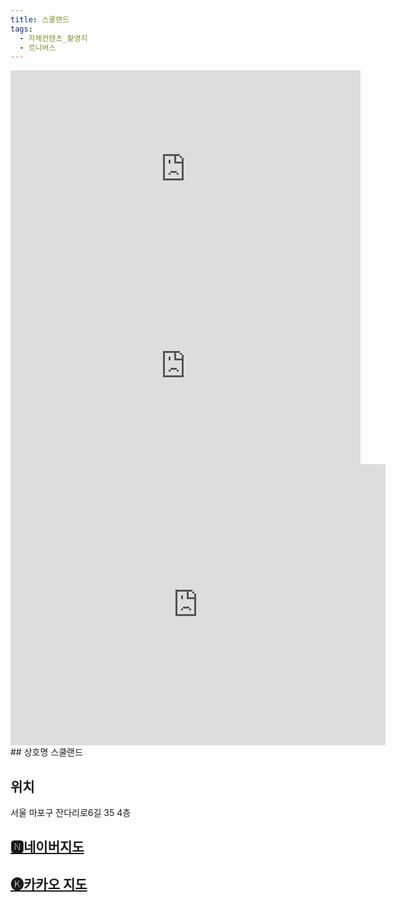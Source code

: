 ```yaml
---
title: 스쿨랜드
tags:
  - 자체컨텐츠_촬영지
  - 르니버스
---
```

<iframe width="560" height="315" src="https://www.youtube.com/embed/zqRwoeDSrEk?si=Y1Q9izujHrCp5ySL" title="YouTube video player" frameborder="0" allow="accelerometer; autoplay; clipboard-write; encrypted-media; gyroscope; picture-in-picture; web-share" referrerpolicy="strict-origin-when-cross-origin" allowfullscreen></iframe>
<iframe width="560" height="315" src="https://www.youtube.com/embed/AU8AGcuAucM?si=ioVgVtI2MPDgygRU" title="YouTube video player" frameborder="0" allow="accelerometer; autoplay; clipboard-write; encrypted-media; gyroscope; picture-in-picture; web-share" referrerpolicy="strict-origin-when-cross-origin" allowfullscreen></iframe>

<iframe src="https://www.google.com/maps/embed?pb=!1m18!1m12!1m3!1d1644063.2341493906!2d126.72432336472387!3d36.40771931543969!2m3!1f0!2f0!3f0!3m2!1i1024!2i768!4f13.1!3m3!1m2!1s0x357c99004f3f0ec7%3A0x2cfe86a02541f9a6!2z7ZmN64yAIOyKpOy_qOuenOuTnA!5e0!3m2!1sko!2skr!4v1741356244742!5m2!1sko!2skr" width="600" height="450" style="border:0;" allowfullscreen="" loading="lazy" referrerpolicy="no-referrer-when-downgrade"></iframe>
## 상호명
스쿨랜드

## 위치
서울 마포구 잔다리로6길 35 4층

## [🅽네이버지도](https://map.naver.com/p/entry/place/1601112450?placePath=%2Fhome)

## [🅚카카오 지도](https://place.map.kakao.com/1085915213)
